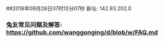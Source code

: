 ##2018年09月28日07时12分07秒 新址: 142.93.202.0
### 兔友常见问题及解答: https://github.com/wanggonging/d/blob/w/FAQ.md
